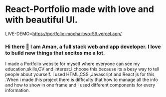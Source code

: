 # React-Portfolio made with love and with beautiful UI.

LIVE-DEMO=https://portfolio-mocha-two-59.vercel.app/

### Hi there 👋 I am Aman, a full stack web and app developer. I love to build new things that excites me a lot.
I made a Portfolio website for myself where everyone can see my education,skills,CV and interest.I choose this because its a besy way to tell people about yourself.
I used HTML,CSS ,Javascript and React js for this .When i made this project there is difficulty that how to manage all the info and how to show in one frame and i used different components for every information.





